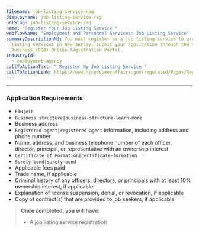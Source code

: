 ```yaml
---
filename: job-listing-service-reg
displayname: job-listing-service-reg
urlSlug: job-listing-service-reg
name: "Register Your Job Listing Service "
webflowName: "Employment and Personnel Services: Job Listing Service"
summaryDescriptionMd: You must register as a job listing service to provide job
  listing services in New Jersey. Submit your application through the Regulated
  Business (RGB) Online Registration Portal.
industryId:
  - employment-agency
callToActionText: " Register My Job Listing Service "
callToActionLink: https://www.njconsumeraffairs.gov/regulated/Pages/Regulated-Business-Online-Registration.aspx
---
```

___
### Application Requirements

* `EIN|ein`
* `Business structure|business-structure-learn-more` 
* Business address
 * `Registered agent|registered-agent` information, including address and phone number
* Name, address, and business telephone number of each officer, director, principal, or representative with an ownership interest
*  `Certificate of Formation|certificate-formation` 
*  `Surety bond|surety-bond` 
* Applicable fees paid
* Trade name, if applicable
* Criminal history of any officers, directors, or principals with at least 10% ownership interest, if applicable
* Explanation of license suspension, denial, or revocation, if applicable
* Copy of contract(s) that are provided to job seekers, if applicable

> **Once completed, you will have**:
>
> * A job listing service registration
